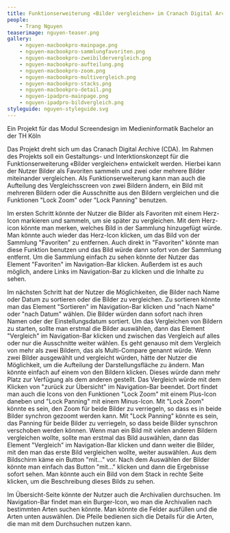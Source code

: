 ```yaml
---
title: Funktionserweiterung «Bilder vergleichen» im Cranach Digital Archive
people:
    - Trang Nguyen
teaserimage: nguyen-teaser.png
gallery:
    - nguyen-macbookpro-mainpage.png
    - nguyen-macbookpro-sammlungfavoriten.png
    - nguyen-macbookpro-zweibildervergleich.png
    - nguyen-macbookpro-aufteilung.png
    - nguyen-macbookpro-zoom.png
    - nguyen-macbookpro-multivergleich.png
    - nguyen-macbookpro-stacks.png
    - nguyen-macbookpro-detail.png
    - nguyen-ipadpro-mainpage.png
    - nguyen-ipadpro-bildvergleich.png
styleguide: nguyen-styleguide.svg
---
```



Ein Projekt für das Modul Screendesign im Medieninformatik Bachelor an der TH Köln

Das Projekt dreht sich um das Cranach Digital Archive (CDA). Im Rahmen des Projekts soll ein Gestaltungs- und Interktionskonzept für die Funktionserweiterung «Bilder vergleichen» entwickelt werden. Hierbei kann der Nutzer Bilder als Favoriten sammeln und zwei oder mehrere Bilder miteinander vergleichen. Als Funktionserweiterung kann man auch die Aufteilung des Vergleichsscreen von zwei Bildern ändern, ein Bild mit mehreren Bildern oder die Ausschnitte aus den Bildern vergleichen und die Funktionen "Lock Zoom" oder "Lock Panning" benutzen.

Im ersten Schritt könnte der Nutzer die Bilder als Favoriten mit einem Herz-Icon markieren und sammeln, um sie später zu vergleichen. Mit dem Herz-icon könnte man merken, welches Bild in der Sammlung hinzugefügt würde. Man könnte auch wieder das Herz-Icon klicken, um das Bild von der Sammlung "Favoriten" zu entfernen. Auch direkt in "Favoriten" könnte man diese Funktion benutzen und das Bild würde dann sofort von der Sammlung entfernt. Um die Sammlung einfach zu sehen könnte der Nutzer das Element "Favoriten" im Navigation-Bar klicken. Außerdem ist es auch möglich, andere Links im Navigation-Bar zu klicken und die Inhalte zu sehen.

Im nächsten Schritt hat der Nutzer die Möglichkeiten, die Bilder nach Name oder Datum zu sortieren oder die Bilder zu vergleichen. Zu sortieren könnte man das Element "Sortieren" im Navigation-Bar klicken und "nach Name" oder "nach Datum" wählen. Die Bilder würden dann sofort nach ihren Namen oder der Einstellungsdatum sortiert. Um das Vergleichen von Bildern zu starten, sollte man erstmal die Bilder auswählen, dann das Element "Vergleich" im Navigation-Bar klicken und zwischen das Vergleich auf alles oder nur die Ausschnitte weiter wählen. Es geht genauso mit dem Vergleich von mehr als zwei Bildern, das als Multi-Compare genannt würde.
Wenn zwei Bilder ausgewählt und vergleicht würden, hätte der Nutzer die Möglichkeit, um die Aufteilung der Darstellungsfläche zu ändern. Man könnte einfach auf einem von den Bildern klicken. Dieses würde dann mehr Platz zur Verfügung als dem anderen gestellt. Das Vergleich würde mit dem Klicken von "zurück zur Übersicht" im Navigation-Bar beendet. Dort findet man auch die Icons von den Funktionen "Lock Zoom" mit einem Plus-Icon daneben und "Lock Panning" mit einem Minus-Icon. Mit "Lock Zoom" könnte es sein, den Zoom für beide Bilder zu verriegeln, so dass es in beide Bilder synchron gezoomt werden kann. Mit "Lock Panning" könnte es sein, das Panning für beide Bilder zu verriegeln, so dass beide Bilder synschron verschoben werden können.
Wenn man ein Bild mit vielen anderen Bildern vergleichen wollte, sollte man erstmal das Bild auswählen, dann das Element "Vergleich" im Navigation-Bar klicken und dann weiter die Bilder, mit den man das erste Bild vergleichen wollte, weiter auswählen. Aus dem Bildschirm käme ein Button "mit..." vor. Nach dem Auswählen der Bilder könnte man einfach das Button "mit..." klicken und dann die Ergebnisse sofort sehen. Man könnte auch ein Bild von dem Stack in rechte Seite klicken, um die Beschreibung dieses Bilds zu sehen.

Im Übersicht-Seite könnte der Nutzer auch die Archivalien durchsuchen. Im Navigation-Bar findet man ein Burger-Icon, wo man die Archivalien nach bestimmten Arten suchen könnte. Man könnte die Felder ausfüllen und die Arten unten auswählen. Die Pfeile bedienen sich die Details für die Arten, die man mit dem Durchsuchen nutzen kann.
